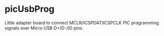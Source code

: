 # picUsbProg
Little adapter board to connect MCLR/ICSPDAT/ICSPCLK PIC programming signals over Micro USB D+/D-/ID pins.
